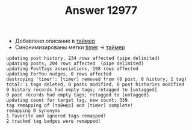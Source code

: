 ﻿---
title: "Answer 12977"
se.owner.user_id: 373567
se.owner.display_name: "aepot"
se.owner.link: "https://ru.meta.stackoverflow.com/users/373567/aepot"
se.answer_id: 12977
se.question_id: 12976
se.post_type: answer
se.is_accepted: True
---
<ul>
<li>Добавлено описание в <a href="https://ru.stackoverflow.com/questions/tagged/%d1%82%d0%b0%d0%b9%d0%bc%d0%b5%d1%80" class="post-tag" title="показать вопросы с меткой [таймер]" aria-label="показать вопросы с меткой [таймер]" rel="tag" aria-labelledby="tag-таймер-tooltip-container">таймер</a></li>
<li>Синонимизированы метки <a href="https://ru.stackoverflow.com/questions/tagged/timer" class="post-tag" title="показать вопросы с меткой [timer]" aria-label="показать вопросы с меткой [timer]" rel="tag" aria-labelledby="tag-timer-tooltip-container">timer</a> → <a href="https://ru.stackoverflow.com/questions/tagged/%d1%82%d0%b0%d0%b9%d0%bc%d0%b5%d1%80" class="post-tag" title="показать вопросы с меткой [таймер]" aria-label="показать вопросы с меткой [таймер]" rel="tag" aria-labelledby="tag-таймер-tooltip-container">таймер</a></li>
</ul>
<pre class="lang-none prettyprint-override"><code>updating post history, 234 rows affected (pipe delimited)
updating posts, 204 rows affected  (pipe delimited)
updating PostTags associations, 198 rows affected
updating ForYou nudges, 0 rows affected
destroying 'timer': [timer] removed from (0 post, 0 history, 1 tag)
total: 1 tags deleted, 0 posts modified, 0 post histories modified
0 history records had empty tags; retagged to [untagged]
0 post records had empty tags; retagged to [untagged]
updating count for target tag, new count: 339
tag remapping of [таймер] and [timer] complete!
remapping 0 synonyms
1 favorite and ignored tags remapped!
2 tracked tag badges were remapped!
</code></pre>

